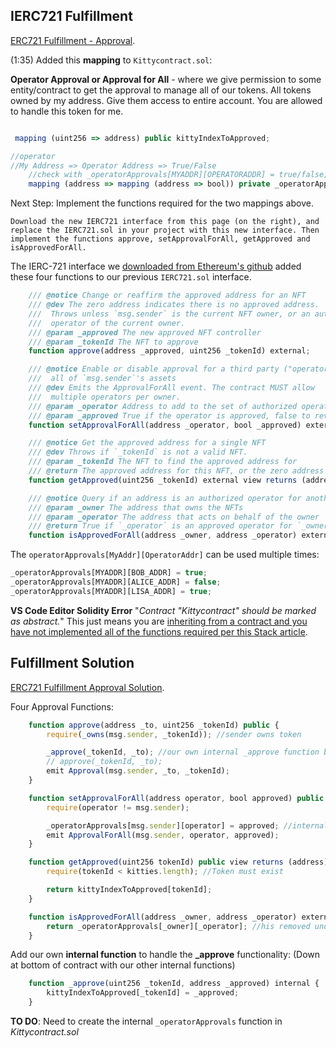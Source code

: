 ## IERC721 Fulfillment

[ERC721 Fulfillment - Approval](https://academy.moralis.io/lessons/erc721-fulfillment-approval).


(1:35) Added this **mapping** to `Kittycontract.sol`:

**Operator Approval or Approval for All** - 
where we give permission to 
some entity/contract to get the approval to manage all of our tokens. 
All tokens owned by my address. 
Give them access to entire account. 
You are allowed to handle this token for me. 

```js

 mapping (uint256 => address) public kittyIndexToApproved;

//operator
//My Address => Operator Address => True/False
    //check with _operatorApprovals[MYADDR][OPERATORADDR] = true/false; 
    mapping (address => mapping (address => bool)) private _operatorApprovals; 
```

Next Step: Implement the functions required for the two mappings above.

`Download the new IERC721 interface from this page (on the right), and replace the IERC721.sol in your project with this new interface. Then implement the functions approve, setApprovalForAll, getApproved and isApprovedForAll.`

The IERC-721 interface we [downloaded from Ethereum's github](https://github.com/ethereum/EIPs/blob/master/EIPS/eip-721.md) added these four functions to our previous `IERC721.sol` interface. 

```js
    /// @notice Change or reaffirm the approved address for an NFT
    /// @dev The zero address indicates there is no approved address.
    ///  Throws unless `msg.sender` is the current NFT owner, or an authorized
    ///  operator of the current owner.
    /// @param _approved The new approved NFT controller
    /// @param _tokenId The NFT to approve
    function approve(address _approved, uint256 _tokenId) external;

    /// @notice Enable or disable approval for a third party ("operator") to manage
    ///  all of `msg.sender`'s assets
    /// @dev Emits the ApprovalForAll event. The contract MUST allow
    ///  multiple operators per owner.
    /// @param _operator Address to add to the set of authorized operators
    /// @param _approved True if the operator is approved, false to revoke approval
    function setApprovalForAll(address _operator, bool _approved) external;

    /// @notice Get the approved address for a single NFT
    /// @dev Throws if `_tokenId` is not a valid NFT.
    /// @param _tokenId The NFT to find the approved address for
    /// @return The approved address for this NFT, or the zero address if there is none
    function getApproved(uint256 _tokenId) external view returns (address);

    /// @notice Query if an address is an authorized operator for another address
    /// @param _owner The address that owns the NFTs
    /// @param _operator The address that acts on behalf of the owner
    /// @return True if `_operator` is an approved operator for `_owner`, false otherwise
    function isApprovedForAll(address _owner, address _operator) external view returns (bool);

```

The `operatorApprovals[MyAddr][OperatorAddr]` can be used multiple times: 
```js
_operatorApprovals[MYADDR][BOB_ADDR] = true;
_operatorApprovals[MYADDR][ALICE_ADDR] = false;
_operatorApprovals[MYADDR][LISA_ADDR] = true;
```

**VS Code Editor Solidity Error** "_Contract "Kittycontract" should be marked as abstract._"
This just means you are [inheriting from a contract and you have not implemented all of the functions required per this Stack article](https://ethereum.stackexchange.com/questions/83267/contract-should-be-marked-as-abstract).




## Fulfillment Solution

[ERC721 Fulfillment Approval Solution](https://academy.moralis.io/lessons/erc721-fulfillment-approval-solution).

Four Approval Functions: 
```js
    function approve(address _to, uint256 _tokenId) public {
        require(_owns(msg.sender, _tokenId)); //sender owns token

        _approve(_tokenId, _to); //our own internal _approve function below
        // approve(_tokenId, _to);
        emit Approval(msg.sender, _to, _tokenId);  
    }

    function setApprovalForAll(address operator, bool approved) public {
        require(operator != msg.sender);

        _operatorApprovals[msg.sender][operator] = approved; //internal fn below
        emit ApprovalForAll(msg.sender, operator, approved); 
    }

    function getApproved(uint256 tokenId) public view returns (address) {
        require(tokenId < kitties.length); //Token must exist

        return kittyIndexToApproved[tokenId]; 
    }

    function isApprovedForAll(address _owner, address _operator) external view returns (bool) {
        return _operatorApprovals[_owner][_operator]; //his removed underscore
    }

```


Add our own **internal function** to handle the **_approve** functionality: 
(Down at bottom of contract with our other internal functions)
```js
    function _approve(uint256 _tokenId, address _approved) internal {
        kittyIndexToApproved[_tokenId] = _approved;
    }

```

**TO DO**: Need to create the internal `_operatorApprovals` function in _Kittycontract.sol_

